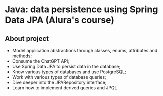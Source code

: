 # Java: data persistence using Spring Data JPA (Alura's course)

## About project

- Model application abstractions through classes, enums, attributes and methods;
- Consume the ChatGPT API;
- Use Spring Data JPA to persist data in the database;
- Know various types of databases and use PostgreSQL;
- Work with various types of database queries;
- Dive deeper into the JPARepository interface;
- Learn how to implement derived queries and JPQL
